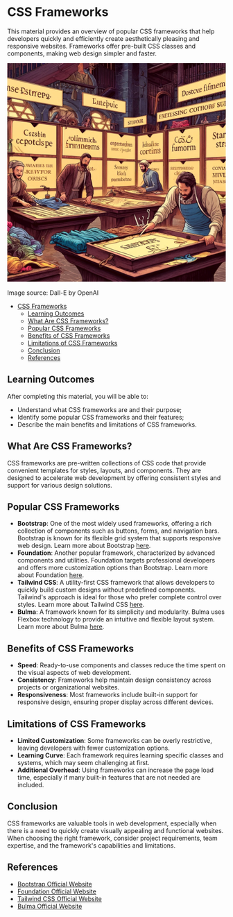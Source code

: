 # CSS Frameworks

This material provides an overview of popular CSS frameworks that help developers quickly and efficiently create aesthetically pleasing and responsive websites. Frameworks offer pre-built CSS classes and components, making web design simpler and faster.

![CSS-Frameworks](CSS-Frameworks.webp)

Image source: Dall-E by OpenAI

- [CSS Frameworks](#css-frameworks)
  - [Learning Outcomes](#learning-outcomes)
  - [What Are CSS Frameworks?](#what-are-css-frameworks)
  - [Popular CSS Frameworks](#popular-css-frameworks)
  - [Benefits of CSS Frameworks](#benefits-of-css-frameworks)
  - [Limitations of CSS Frameworks](#limitations-of-css-frameworks)
  - [Conclusion](#conclusion)
  - [References](#references)

## Learning Outcomes

After completing this material, you will be able to:

- Understand what CSS frameworks are and their purpose;
- Identify some popular CSS frameworks and their features;
- Describe the main benefits and limitations of CSS frameworks.

## What Are CSS Frameworks?

CSS frameworks are pre-written collections of CSS code that provide convenient templates for styles, layouts, and components. They are designed to accelerate web development by offering consistent styles and support for various design solutions.

## Popular CSS Frameworks

- **Bootstrap**: One of the most widely used frameworks, offering a rich collection of components such as buttons, forms, and navigation bars. Bootstrap is known for its flexible grid system that supports responsive web design. Learn more about Bootstrap [here](https://getbootstrap.com/).
- **Foundation**: Another popular framework, characterized by advanced components and utilities. Foundation targets professional developers and offers more customization options than Bootstrap. Learn more about Foundation [here](https://get.foundation/).
- **Tailwind CSS**: A utility-first CSS framework that allows developers to quickly build custom designs without predefined components. Tailwind's approach is ideal for those who prefer complete control over styles. Learn more about Tailwind CSS [here](https://tailwindcss.com/).
- **Bulma**: A framework known for its simplicity and modularity. Bulma uses Flexbox technology to provide an intuitive and flexible layout system. Learn more about Bulma [here](https://bulma.io/).

## Benefits of CSS Frameworks

- **Speed**: Ready-to-use components and classes reduce the time spent on the visual aspects of web development.
- **Consistency**: Frameworks help maintain design consistency across projects or organizational websites.
- **Responsiveness**: Most frameworks include built-in support for responsive design, ensuring proper display across different devices.

## Limitations of CSS Frameworks

- **Limited Customization**: Some frameworks can be overly restrictive, leaving developers with fewer customization options.
- **Learning Curve**: Each framework requires learning specific classes and systems, which may seem challenging at first.
- **Additional Overhead**: Using frameworks can increase the page load time, especially if many built-in features that are not needed are included.

## Conclusion

CSS frameworks are valuable tools in web development, especially when there is a need to quickly create visually appealing and functional websites. When choosing the right framework, consider project requirements, team expertise, and the framework's capabilities and limitations.

## References

- [Bootstrap Official Website](https://getbootstrap.com/)
- [Foundation Official Website](https://get.foundation/)
- [Tailwind CSS Official Website](https://tailwindcss.com/)
- [Bulma Official Website](https://bulma.io/)
